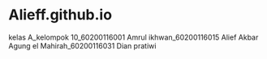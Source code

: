 # Alieff.github.io
kelas A_kelompok 10_60200116001 Amrul ikhwan_60200116015 Alief Akbar Agung el Mahirah_60200116031 Dian pratiwi
